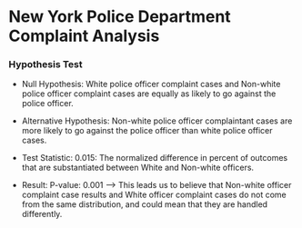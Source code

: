 # New York Police Department Complaint Analysis
### Hypothesis Test
* Null Hypothesis: White police officer complaint cases and Non-white police officer complaint cases are equally as likely to go against the police officer.

* Alternative Hypothesis: Non-white police officer complaintant cases are more likely to go against the police officer than white police officer cases.

* Test Statistic: 0.015: The normalized difference in percent of outcomes that are substantiated between White and Non-white officers.

* Result: P-value: 0.001 --> This leads us to believe that Non-white officer complaint case results and White officer complaint cases do not come from the same distribution, and could mean that they are handled differently.
